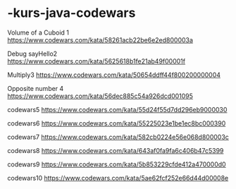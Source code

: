 # -kurs-java-codewars


Volume of a Cuboid
1 https://www.codewars.com/kata/58261acb22be6e2ed800003a

Debug sayHello2 https://www.codewars.com/kata/5625618b1fe21ab49f00001f

Multiply3 https://www.codewars.com/kata/50654ddff44f800200000004

Opposite number
4 https://www.codewars.com/kata/56dec885c54a926dcd001095

codewars5 https://www.codewars.com/kata/55d24f55d7dd296eb9000030

codewars6 https://www.codewars.com/kata/55225023e1be1ec8bc000390

codewars7 https://www.codewars.com/kata/582cb0224e56e068d800003c

codewars8 https://www.codewars.com/kata/643af0fa9fa6c406b47c5399

codewars9 https://www.codewars.com/kata/5b853229cfde412a470000d0

codewars10 https://www.codewars.com/kata/5ae62fcf252e66d44d00008e
